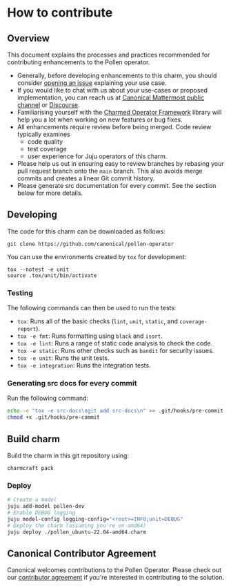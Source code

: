 # How to contribute

## Overview

This document explains the processes and practices recommended for contributing enhancements to the Pollen operator.

- Generally, before developing enhancements to this charm, you should consider [opening an issue](https://github.com/canonical/pollen-operator/issues) explaining your use case.
- If you would like to chat with us about your use-cases or proposed implementation, you can reach
  us at [Canonical Mattermost public channel](https://chat.charmhub.io/charmhub/channels/charm-dev)
  or [Discourse](https://discourse.charmhub.io/).
- Familiarising yourself with the [Charmed Operator Framework](https://juju.is/docs/sdk) library
  will help you a lot when working on new features or bug fixes.
- All enhancements require review before being merged. Code review typically examines
  - code quality
  - test coverage
  - user experience for Juju operators of this charm.
- Please help us out in ensuring easy to review branches by rebasing your pull request branch onto the `main` branch. This also avoids merge commits and creates a linear Git commit history.
- Please generate src documentation for every commit. See the section below for more details.

## Developing

The code for this charm can be downloaded as follows:

```
git clone https://github.com/canonical/pollen-operator
```

You can use the environments created by `tox` for development:

```shell
tox --notest -e unit
source .tox/unit/bin/activate
```

### Testing

The following commands can then be used to run the tests:

* `tox`: Runs all of the basic checks (`lint`, `unit`, `static`, and `coverage-report`).
* `tox -e fmt`: Runs formatting using `black` and `isort`.
* `tox -e lint`: Runs a range of static code analysis to check the code.
* `tox -e static`: Runs other checks such as `bandit` for security issues.
* `tox -e unit`: Runs the unit tests.
* `tox -e integration`: Runs the integration tests.

### Generating src docs for every commit

Run the following command:

```bash
echo -e "tox -e src-docs\ngit add src-docs\n" >> .git/hooks/pre-commit
chmod +x .git/hooks/pre-commit
```

## Build charm

Build the charm in this git repository using:

```shell
charmcraft pack
```

### Deploy

```bash
# Create a model
juju add-model pollen-dev
# Enable DEBUG logging
juju model-config logging-config="<root>=INFO;unit=DEBUG"
# Deploy the charm (assuming you're on amd64)
juju deploy ./pollen_ubuntu-22.04-amd64.charm
```

## Canonical Contributor Agreement

Canonical welcomes contributions to the Pollen Operator. Please check out our [contributor agreement](https://ubuntu.com/legal/contributors) if you're interested in contributing to the solution.